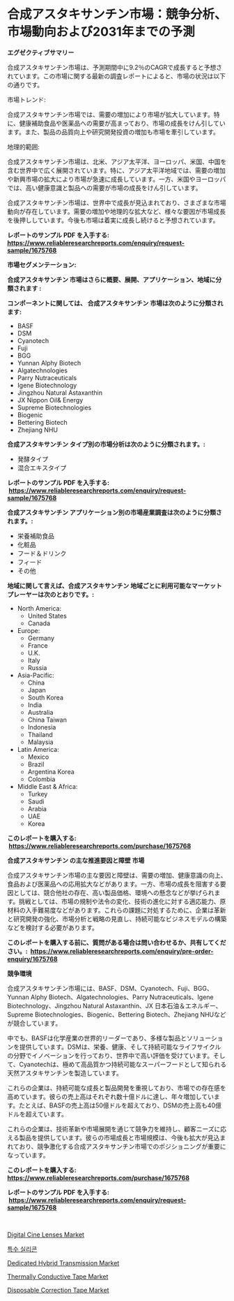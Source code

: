 <p><h1>合成アスタキサンチン市場：競争分析、市場動向および2031年までの予測</h1></p><p><strong>エグゼクティブサマリー</strong></p>
<p><p>合成アスタキサンチン市場は、予測期間中に9.2％のCAGRで成長すると予想されています。この市場に関する最新の調査レポートによると、市場の状況は以下の通りです。</p><p>市場トレンド:</p><p>合成アスタキサンチン市場では、需要の増加により市場が拡大しています。特に、健康補助食品や医薬品への需要が高まっており、市場の成長をけん引しています。また、製品の品質向上や研究開発投資の増加も市場を牽引しています。</p><p>地理的範囲:</p><p>合成アスタキサンチン市場は、北米、アジア太平洋、ヨーロッパ、米国、中国を含む世界中で広く展開されています。特に、アジア太平洋地域では、需要の増加や新興市場の拡大により市場が急速に成長しています。一方、米国やヨーロッパでは、高い健康意識と製品への需要が市場の成長をけん引しています。</p><p>合成アスタキサンチン市場は、世界中で成長が見込まれており、さまざまな市場動向が存在しています。需要の増加や地理的な拡大など、様々な要因が市場成長を後押ししています。今後も市場は着実に成長し続けると予想されています。</p></p>
<p><strong>レポートのサンプル PDF を入手する: <a href="https://www.reliableresearchreports.com/enquiry/request-sample/1675768">https://www.reliableresearchreports.com/enquiry/request-sample/1675768</a></strong></p>
<p><strong>市場セグメンテーション:</strong></p>
<p><strong> 合成アスタキサンチン 市場はさらに概要、展開、アプリケーション、地域に分類されます :</strong></p>
<p><strong>コンポーネントに関しては、 合成アスタキサンチン 市場は次のように分類されます: &nbsp;</strong></p>
<p><ul><li>BASF</li><li>DSM</li><li>Cyanotech</li><li>Fuji</li><li>BGG</li><li>Yunnan Alphy Biotech</li><li>Algatechnologies</li><li>Parry Nutraceuticals</li><li>Igene Biotechnology</li><li>Jingzhou Natural Astaxanthin</li><li>JX Nippon Oil& Energy</li><li>Supreme Biotechnologies</li><li>Biogenic</li><li>Bettering Biotech</li><li>Zhejiang NHU</li></ul></p>
<p><strong> 合成アスタキサンチン タイプ別の市場分析は次のように分類されます。:</strong></p>
<p><ul><li>発酵タイプ</li><li>混合エキスタイプ</li></ul></p>
<p><strong>レポートのサンプル PDF を入手する: &nbsp;<a href="https://www.reliableresearchreports.com/enquiry/request-sample/1675768">https://www.reliableresearchreports.com/enquiry/request-sample/1675768</a></strong></p>
<p><strong> 合成アスタキサンチン アプリケーション別の市場産業調査は次のように分類されます。:</strong></p>
<p><ul><li>栄養補助食品</li><li>化粧品</li><li>フード＆ドリンク</li><li>フィード</li><li>その他</li></ul></p>
<p><strong>地域に関して言えば、合成アスタキサンチン 地域ごとに利用可能なマーケットプレーヤーは次のとおりです。:</strong></p>
<p><ul>
    <li>
        North America:
        <ul>
            <li>United States</li>
            <li>Canada</li>
        </ul>
    </li>
    <li>
        Europe:
        <ul>
            <li>Germany</li>
            <li>France</li>
            <li>U.K.</li>
            <li>Italy</li>
            <li>Russia</li>
        </ul>
    </li>
    <li>
        Asia-Pacific:
        <ul>
            <li>China</li>
            <li>Japan</li>
            <li>South Korea</li>
            <li>India</li>
            <li>Australia</li>
            <li>China Taiwan</li>
            <li>Indonesia</li>
            <li>Thailand</li>
            <li>Malaysia</li>
        </ul>
    </li>
    <li>
        Latin America:
        <ul>
            <li>Mexico</li>
            <li>Brazil</li>
            <li>Argentina Korea</li>
            <li>Colombia</li>
        </ul>
    </li>
    <li>
        Middle East & Africa:
        <ul>
            <li>Turkey</li>
            <li>Saudi</li>
            <li>Arabia</li>
            <li>UAE</li>
            <li>Korea</li>
        </ul>
    </li>
    </ul></p>
<p><strong>このレポートを購入する: &nbsp;<a href="https://www.reliableresearchreports.com/purchase/1675768">https://www.reliableresearchreports.com/purchase/1675768</a></strong></p>
<p><strong>合成アスタキサンチン の主な推進要因と障壁 市場</strong></p>
<p><p>合成アスタキサンチン市場の主な要因と障壁は、需要の増加、健康意識の向上、食品および医薬品への応用拡大などがあります。一方、市場の成長を阻害する要因としては、競合他社の存在、高い製品価格、環境への懸念などが挙げられます。挑戦としては、市場の規制や法令の変化、技術の進化に対する適応能力、原材料の入手難易度などがあります。これらの課題に対処するために、企業は革新と研究開発の強化、市場分析と戦略の見直し、持続可能なビジネスモデルの構築などを検討する必要があります。</p></p>
<p><strong>このレポートを購入する前に、質問がある場合は問い合わせるか、共有してください。:&nbsp; <a href="https://www.reliableresearchreports.com/enquiry/pre-order-enquiry/1675768">https://www.reliableresearchreports.com/enquiry/pre-order-enquiry/1675768</a></strong></p>
<p><strong>競争環境</strong></p>
<p><p>合成アスタキサンチン市場には、BASF、DSM、Cyanotech、Fuji、BGG、Yunnan Alphy Biotech、Algatechnologies、Parry Nutraceuticals、Igene Biotechnology、Jingzhou Natural Astaxanthin、JX 日本石油＆エネルギー、Supreme Biotechnologies、Biogenic、Bettering Biotech、Zhejiang NHUなどが競合しています。</p><p>中でも、BASFは化学産業の世界的リーダーであり、多様な製品とソリューションを提供しています。DSMは、栄養、健康、そして持続可能なライフサイクルの分野でイノベーションを行っており、世界中で高い評価を受けています。そして、Cyanotechは、極めて高品質かつ持続可能なスーパーフードとして知られる天然アスタキサンチンを製造しています。</p><p>これらの企業は、持続可能な成長と製品開発を重視しており、市場での存在感を高めています。彼らの売上高はそれぞれ数十億ドルに達し、年々増加しています。たとえば、BASFの売上高は50億ドルを超えており、DSMの売上高も40億ドルを超えています。</p><p>これらの企業は、技術革新や市場展開を通じて競争力を維持し、顧客ニーズに応える製品を提供しています。彼らの市場成長と市場規模は、今後も拡大が見込まれており、競争激化する合成アスタキサンチン市場でのポジショニングが重要になっています。</p></p>
<p><strong>このレポートを購入する: &nbsp; <a href="https://www.reliableresearchreports.com/purchase/1675768">https://www.reliableresearchreports.com/purchase/1675768</a></strong></p>
<p><strong>レポートのサンプル PDF を入手する: &nbsp;<a href="https://www.reliableresearchreports.com/enquiry/request-sample/1675768">https://www.reliableresearchreports.com/enquiry/request-sample/1675768</a></strong><strong></strong></p>
<p>&nbsp;</p>
<p><p><a href="https://cautious-neon-760.notion.site/Digital-Cine-Lenses-Market-Insights-Market-Players-and-Forecast-Till-2031-4fbc29706ebe4a778aab42e0afe7b48e">Digital Cine Lenses Market</a></p><p><a href="https://github.com/sougarounis/Market-Research-Report-List-2/blob/main/4639784191738.md">특수 실리콘</a></p><p><a href="https://issuu.com/reportprime-2/docs/dedicated-hybrid-transmission-market-size-2030.ppt">Dedicated Hybrid Transmission Market</a></p><p><a href="https://github.com/RichRobinson5/Market-Research-Report-List-4/blob/main/thermally-conductive-tape-market.md">Thermally Conductive Tape Market</a></p><p><a href="https://issuu.com/reportprime-2/docs/disposable-correction-tape-market-size-2030.pptx">Disposable Correction Tape Market</a></p></p>